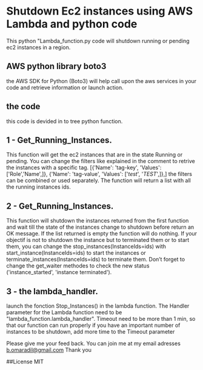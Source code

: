 # Shutdown Ec2 instances using AWS Lambda and python code

This python "Lambda_function.py code will shutdown running or pending ec2 instances in a region. 

## AWS python library boto3

the AWS SDK for Python (Boto3) will help call upon the aws services in your code and retrieve information or launch action. 

## the code

this code is devided in to tree python function.

1 - Get_Running_Instances.
  - 
  This function will get the ec2 instances that are in the state Running or pending.
  You can change the filters like explained in the comment to retrive the instances with a specific tag.
  [{'Name': 'tag-key', 'Values': ['Role','Name',]}, {'Name': 'tag-value', 'Values': ['*test*', '*TEST*',]},]
  the filters can be combined or used separately. 
  The function will return a list with all the running instances ids.

2 - Get_Running_Instances.
  -
  This function will shutdown the instances returned from the first function 
  and wait till the state of the instances change to shutdown before return an OK message.
  If the list returned is empty the function will do nothing.
  If your objectif is not to shutdown the instance but to terminated them or to start them, 
  you can change the stop_instances(InstanceIds=ids) with start_instance(InstanceIds=ids) to start the instances 
  or terminate_instances(InstanceIds=ids) to terminate them.
  Don’t forget to change the get_waiter methodes to check the new status ('instance_started', 'instance terminated').
      
3 - the lambda_handler.
  -
  launch the fonction Stop_Instances() in the lambda function.
  The Handler parameter for the Lambda function need to be "lambda_function.lambda_handler".
  Timeout need to be more than 1 min, so that our function can run properly 
  if you have an important number of instances to be shutdown, add more time to the Timeout parameter 
  
  Please give me your feed back.
  You can join me at my email adresses b.omaradil@gmail.com
  Thank you
  
  ##License
  MIT
  
